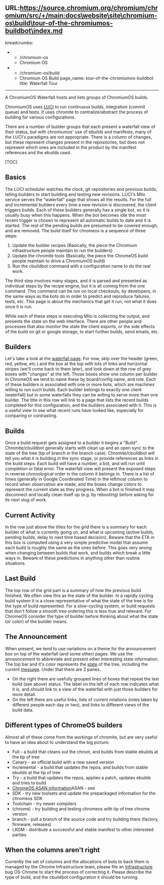 URL:https://source.chromium.org/chromium/chromium/src/+/main:docs\website\site\chromium-os\build\tour-of-the-chromiumos-buildbot\index.md
---
breadcrumbs:
- - /chromium-os
  - Chromium OS
- - /chromium-os/build
  - Chromium OS Build
page_name: tour-of-the-chromiumos-buildbot
title: Waterfall Tour
---

A ChromiumOS Waterfall hosts and lists groups of ChromiumOS builds.

ChromiumOS uses [LUCI](https://chromium.googlesource.com/infra/luci/luci-go/) to
run continuous builds, integration (commit queue) and tests. It uses chromite to
centralize/abstract the process of building for various configurations.

There are a number of builder groups that each present a waterfall view of their
status, but with chromiumos' use of ebuilds and manifests, many of the LUCI's
paradigms are not appropriate.
There is a column of changes, but these represent changes present in the
repositories, but does not represent which ones are included in the product by
the manifest references and the ebuilds used.

[TOC]

## Basics

The LUCI scheduler watches the clock, git repositories and previous builds,
telling builders to start building and testing new revisions. LUCI's Milo
service serves the "waterfall" page that shows all the results. For the full and
incremental builders every time a new revision is discovered, the client
triggers builds. Each of these builders generally has a single bot, so it is
usually busy when this happens. When the bot becomes idle the most recent
trigger is chosen to represent all automatic builds to date and it is started.
The rest of the pending builds are presumed to be covered enough, and are
removed. The build itself for chromeos is a sequence of three steps:

1.  Update the builder recipes (Basically, the piece the Chromium
            infrastructure people maintain to run the builders)
2.  Update the chromite tools (Basically, the piece the ChromeOS build
            people maintain to drive a ChromiumOS build)
3.  Run the cbuildbot command with a configuration name to do the real
            work.

The third step involves many stages, and it is parsed and presented as
individual steps by the recipe engine, but it is all coming from the one
command. This command can be run on local checkouts, by developers, in the same
ways as the bots do in order to predict and reproduce failures, tests, etc. This
page is about the mechanics that get it run, not what it does once it is run.

While each of these steps is executing Milo is collecting the output, and
presents the state on the web interface. There are other people and processes
that also monitor the state the client exports, or the side effects of the build
on git or google storage, to start further builds, send emails, etc.

## Builders

Let's take a look at the [waterfall
page](http://build.chromium.org/p/chromiumos/waterfall). For now, skip over the
header (green, red, yellow, etc.) and the box at the top with lots of links and
horizontal stripes (we'll come back to them later), and look down at the row of
grey boxes with "changes" at the left. Those boxes show one column per builder.
In ChromeOS we tend to name these by board/config name, and role. Each of these
builders is associated with one or more bots, which are machines willing to run
such builds. Each builder belongs to exactly one client (waterfall) but in some
waterfalls they can be willing to serve more than one builder. The title in this
row will link to a page that lists the recent builds completed for this
configuration, and the builders associated with it. This is a useful view to see
what recent runs have looked like, especially for comparing or contrasting.

## Builds

Once a build request gets assigned to a builder it begins a "Build".
Chromite/cbuildbot generally starts with clean up and an open sync to the state
of the tree (tip of branch in the branch case). Chromite/cbuildbot will tell you
what it is building in the sync stage, or provide references as links in the
build steps. Each build will have a number, a bot, and will run until completion
or fatal error. The waterfall view will present the exposed steps in reverse
chronological order in the column it belongs in. There is a list of times
(generally in Google Coordinated Time) in the leftmost column to record when
observation are made, and the boxes change colors to represent the current state
as they progress. When a bot is finished it may disconnect and locally clean
itself up (e.g. by rebooting) before asking for its next slug of work.

## Current Activity

In the row just above the titles for the grid there is a summary for each
builder of what is currently going on, and what is upcoming (active builds,
pending builds, delay to next time based decision). Beware that the ETA in this
box is computed using a very simple predictive model that assume each build is
roughly the same as the ones before. This goes very wrong when changing between
builds that work, and builds which break a little ways in. Beware of these
predictions in anything other than routine situations.

## Last Build

The top row of the grid part is a summary of how the previous build finished. We
often view this as the state of the builder. In a rapidly cycling build system
it is a close representative of what the state of the tree is for the type of
build represented. For a slow-cycling system, or build requests that don't
follow a smooth tree ordering this is less true and relevant. For ChromeOS
consider the type of builder before thinking about what the state (or color) of
the builder means.

## The Announcement

When present, we tend to use variations on a theme for the announcement box on
top of the waterfall (and some other) pages. We use the announcement to
abbreviate and present other interesting state information. The top bar and it's
color represents the
[state](/developers/tree-sheriffs/sheriff-details-chromium-os#TOC-How-do-I-read-the-waterfall-)
of the tree, including the current
[message](http://chromiumos-status.appspot.com/). Under that there are 2 panes.

*   On the right there are usefully grouped lines of boxes that repeat
            the last build (see above) status. The label on the left of each row
            indicates what it is, and should link to a view of the waterfall
            with just those builders for more detail.
*   On the left there are useful links, lists of current rotations
            (roles taken by different people each day or two), and links to
            different views of the build data.

## Different types of ChromeOS builders

Almost all of these come from the workings of chromite, but are very useful to
have an idea about to understand the big picture:

*   Full - a build that cleans out the chroot, and builds from stable
            ebuilds at the tip of tree
*   Canary - an official build with a new saved version
*   Incremental - a build that updates the repos, and builds from stable
            ebuilds at the tip of tree
*   Try - a build that updates the repos, applies a patch, updates
            ebuilds and tries to build
*   [ChromeOS ASAN information](/system/errors/NodeNotFound)ASAN - see
*   SDK - try new toolsets and update the prepackaged information for
            the chromeos SDK
*   Toolchain - try newer compilers
*   (chrome) - try building and testing chromeos with tip of tree chrome
            version
*   branch - pull a branch of the source code and try building there
            (factory, firmware, releases)
*   LKGM - distribute a successful and stable manifest to other
            interested parties

## When the columns aren't right

Currently the set of columns and the allocations of bots to back them is managed
by the Chrome Infrastructure team, please file an
[Infrastructure](http://go/cros-infra-bug)
bug OS-Chrome to start the process of correcting it. Please
describe the type of build, and the cbuildbot configuration it should be
running.
